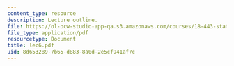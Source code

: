```yaml
---
content_type: resource
description: Lecture outline.
file: https://ol-ocw-studio-app-qa.s3.amazonaws.com/courses/18-443-statistics-for-applications-fall-2003/8d6532897b65d8838a0d2e5cf941af7c_lec6.pdf
file_type: application/pdf
resourcetype: Document
title: lec6.pdf
uid: 8d653289-7b65-d883-8a0d-2e5cf941af7c
---
```

